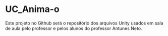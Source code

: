 # UC_Anima-o
Este projeto no Github será o repositório dos arquivos Unity usados em sala de aula pelo professor e pelos alunos do professor Antunes Neto.
